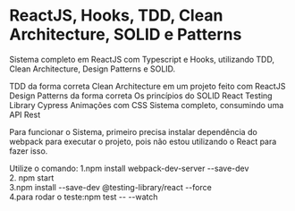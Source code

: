 # ReactJS, Hooks, TDD, Clean Architecture, SOLID e Patterns
Sistema completo em ReactJS com Typescript e Hooks, utilizando TDD, Clean Architecture, Design Patterns e SOLID.

TDD da forma correta
Clean Architecture em um projeto feito com ReactJS
Design Patterns da forma correta
Os princípios do SOLID
React Testing Library
Cypress
Animações com CSS
Sistema completo, consumindo uma API Rest


Para funcionar o Sistema, primeiro precisa instalar dependência do webpack para executar o projeto, pois não estou utilizando o React para fazer isso.

Utilize o comando: 
1.npm install webpack-dev-server --save-dev <br>
2. npm start <br> 
3.npm install --save-dev @testing-library/react --force <br>
4.para rodar o teste:npm test -- --watch <br>
 

